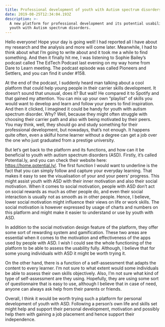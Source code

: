 ```yaml
---
title: Professional development of youth with Autism spectrum disorders
date: 2019-08-25T12:34:04.193Z
description: >-
  A new platform for professional development and its potential usability by
  youth with Autism spectrum disorders.
---
```

Hello everyone! Hope your day is going well! I had reported all I have about my research and the analysis and more will come later. Meanwhile, I had to think about what I’m going to write about and it took me a while to find something. And then it finally hit me, I was listening to Sophie Bailey’s podcast called The EdTech Podcast last evening on my way home from Dare to Learn meeting. The podcast episode was called Pioneers and Settlers, and you can find it under #158.

At the end of the podcast, I suddenly heard man talking about a cool platform that could help young people in their carrier skills development. It doesn’t sound that unusual, does it? But wait! He compared it to Spotify and that gained my attention. You can mix up your own “playlist” of skills you would want to develop and learn and follow your peers to find inspiration. And then it clicked, I imagined it could be handy for youth with autism spectrum disorder. Why? Well, because they might often struggle with choosing their carrier path and also with being motivated by their peers. You may think, well, they should go and study something for their professional development, but nowadays, that’s not enough. It happens quite often, even a skilful home learner without a degree can get a job over the one who just graduated from a prestige university. 

But let’s get back to the platform and its functions, and how can it be beneficial to youth with autism spectrum disorders (ASD). Firstly, it’s called Potential.ly, and you can check their website here: https://home.potential.ly/. The first function I would want to underline is the fact that you can simply follow and capture your everyday learning. That makes it easy to see the visualisation of your and your peers' progress. This might assist youth with ASD with their inner motivation and also their social motivation. When it comes to social motivation, people with ASD don’t act on social rewards as much as other people do, and even their social interaction is usually not as smooth as in other people. Hence, I believe, lower social motivation might influence their views on life or work skills. The social motivation is however expressed by usage of charts and numbers on this platform and might make it easier to understand or use by youth with ASD. 

In addition to the social motivation design feature of the platform, they offer some sort of rewarding system and gamification. These two areas are essential when it comes to the motivation and effectiveness of the apps used by people with ASD. I wish I could see the whole functioning of the platform to be able to assess the usability fully. Although, I believe that for some young individuals with ASD it might be worth trying it. 

On the other hand, there is a function of a self-assessment that adapts the content to every learner. I’m not sure to what extent would some individuals be able to assess their own skills objectively. Also, I’m not sure what kind of type of self-assessment are they using. Hopefully, they are using some sort of questionnaire that is easy to use, although I believe that in case of need, anyone can always ask help from their parents or friends.

Overall, I think it would be worth trying such a platform for personal development of youth with ASD. Following a person’s own life and skills set might help and support their personal development, motivation and possibly help them with gaining a job placement and hence support their independence.
